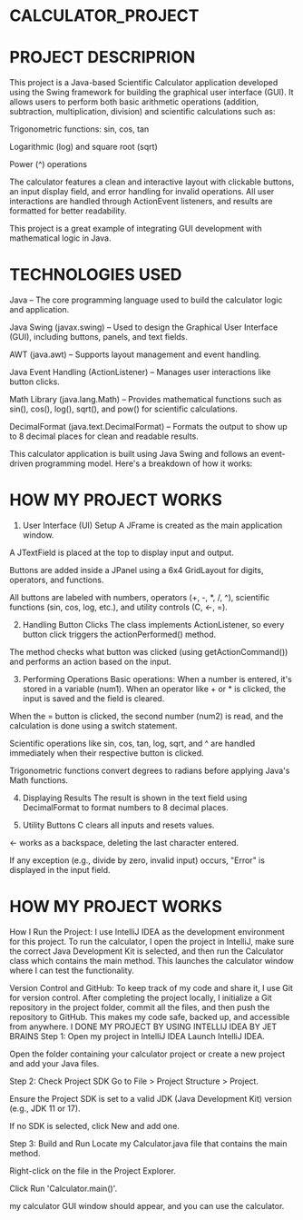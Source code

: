 # CALCULATOR_PROJECT
# PROJECT DESCRIPRION
This project is a Java-based Scientific Calculator application developed using the Swing framework for building the graphical user interface (GUI). It allows users to perform both basic arithmetic operations (addition, subtraction, multiplication, division) and scientific calculations such as:

Trigonometric functions: sin, cos, tan

Logarithmic (log) and square root (sqrt)

Power (^) operations

The calculator features a clean and interactive layout with clickable buttons, an input display field, and error handling for invalid operations. All user interactions are handled through ActionEvent listeners, and results are formatted for better readability.

This project is a great example of integrating GUI development with mathematical logic in Java.
# TECHNOLOGIES USED
Java – The core programming language used to build the calculator logic and application.

Java Swing (javax.swing) – Used to design the Graphical User Interface (GUI), including buttons, panels, and text fields.

AWT (java.awt) – Supports layout management and event handling.

Java Event Handling (ActionListener) – Manages user interactions like button clicks.

Math Library (java.lang.Math) – Provides mathematical functions such as sin(), cos(), log(), sqrt(), and pow() for scientific calculations.

DecimalFormat (java.text.DecimalFormat) – Formats the output to show up to 8 decimal places for clean and readable results.

This calculator application is built using Java Swing and follows an event-driven programming model. Here's a breakdown of how it works:
# HOW MY PROJECT WORKS
1. User Interface (UI) Setup
A JFrame is created as the main application window.

A JTextField is placed at the top to display input and output.

Buttons are added inside a JPanel using a 6x4 GridLayout for digits, operators, and functions.

All buttons are labeled with numbers, operators (+, -, *, /, ^), scientific functions (sin, cos, log, etc.), and utility controls (C, ←, =).

2. Handling Button Clicks
The class implements ActionListener, so every button click triggers the actionPerformed() method.

The method checks what button was clicked (using getActionCommand()) and performs an action based on the input.

3. Performing Operations
Basic operations: When a number is entered, it's stored in a variable (num1). When an operator like + or * is clicked, the input is saved and the field is cleared.

When the = button is clicked, the second number (num2) is read, and the calculation is done using a switch statement.

Scientific operations like sin, cos, tan, log, sqrt, and ^ are handled immediately when their respective button is clicked.

Trigonometric functions convert degrees to radians before applying Java's Math functions.

4. Displaying Results
The result is shown in the text field using DecimalFormat to format numbers to 8 decimal places.

5. Utility Buttons
C clears all inputs and resets values.

← works as a backspace, deleting the last character entered.

If any exception (e.g., divide by zero, invalid input) occurs, "Error" is displayed in the input field.
# HOW MY PROJECT WORKS
How I Run the Project:
I use IntelliJ IDEA as the development environment for this project. To run the calculator, I open the project in IntelliJ, make sure the correct Java Development Kit is selected, and then run the Calculator class which contains the main method. This launches the calculator window where I can test the functionality.

Version Control and GitHub:
To keep track of my code and share it, I use Git for version control. After completing the project locally, I initialize a Git repository in the project folder, commit all the files, and then push the repository to GitHub. This makes my code safe, backed up, and accessible from anywhere.
I DONE MY PROJECT BY USING INTELLIJ IDEA BY JET BRAINS
Step 1: Open my project in IntelliJ IDEA
Launch IntelliJ IDEA.

Open the folder containing your calculator project or create a new project and add your Java files.

Step 2: Check Project SDK
Go to File > Project Structure > Project.

Ensure the Project SDK is set to a valid JDK (Java Development Kit) version (e.g., JDK 11 or 17).

If no SDK is selected, click New and add one.

Step 3: Build and Run
Locate my Calculator.java file that contains the main method.

Right-click on the file in the Project Explorer.

Click Run 'Calculator.main()'.

my calculator GUI window should appear, and you can use the calculator.
